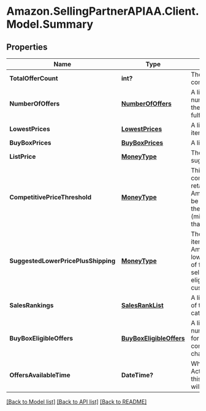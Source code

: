 # Amazon.SellingPartnerAPIAA.Client.Model.Summary
## Properties

Name | Type | Description | Notes
------------ | ------------- | ------------- | -------------
**TotalOfferCount** | **int?** | The number of unique offers contained in NumberOfOffers. | 
**NumberOfOffers** | [**NumberOfOffers**](NumberOfOffers.md) | A list that contains the total number of offers for the item for the given conditions and fulfillment channels. | [optional] 
**LowestPrices** | [**LowestPrices**](LowestPrices.md) | A list of the lowest prices for the item. | [optional] 
**BuyBoxPrices** | [**BuyBoxPrices**](BuyBoxPrices.md) | A list of item prices. | [optional] 
**ListPrice** | [**MoneyType**](MoneyType.md) | The list price of the item as suggested by the manufacturer. | [optional] 
**CompetitivePriceThreshold** | [**MoneyType**](MoneyType.md) | This price is based on competitive prices from other retailers (excluding other Amazon sellers). The offer may be ineligible for the Buy Box if the seller&#39;s price + shipping (minus Amazon Points) is greater than this competitive price. | [optional] 
**SuggestedLowerPricePlusShipping** | [**MoneyType**](MoneyType.md) | The suggested lower price of the item, including shipping and Amazon Points. The suggested lower price is based on a range of factors, including historical selling prices, recent Buy Box-eligible prices, and input from customers for your products. | [optional] 
**SalesRankings** | [**SalesRankList**](SalesRankList.md) | A list that contains the sales rank of the item in the given product categories. | [optional] 
**BuyBoxEligibleOffers** | [**BuyBoxEligibleOffers**](BuyBoxEligibleOffers.md) | A list that contains the total number of offers that are eligible for the Buy Box for the given conditions and fulfillment channels. | [optional] 
**OffersAvailableTime** | **DateTime?** | When the status is ActiveButTooSoonForProcessing, this is the time when the offers will be available for processing. | [optional] 

[[Back to Model list]](../README.md#documentation-for-models) [[Back to API list]](../README.md#documentation-for-api-endpoints) [[Back to README]](../README.md)

